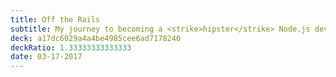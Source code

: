 ```yaml
---
title: Off the Rails
subtitle: My journey to becoming a <strike>hipster</strike> Node.js developer
deck: a17dc6029a4a4be4985cee6ad7178240
deckRatio: 1.33333333333333
date: 03-17-2017
---
```

